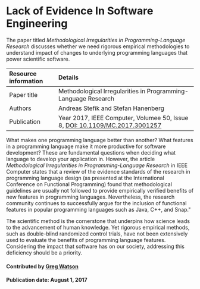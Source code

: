 # Lack of Evidence In Software Engineering

The paper titled *Methodological Irregularities in Programming-Language Research* discusses whether we need rigorous empirical methodologies to understand impact of changes to underlying programming languages that power scientific software.

Resource information | Details
:--- | :--- 
Paper title  | Methodological Irregularities in Programming-Language Research
Authors | Andreas Stefik and Stefan Hanenberg
Publication | Year 2017, IEEE Computer, Volumee 50, Issue 8, [DOI: 10.1109/MC.2017.3001257](https://ieeexplore.ieee.org/document/7999115)


What makes one programming language better than another? What features in a programming language make it more productive for software development? These are fundamental questions when deciding what language to develop your application in. However,  the article *Methodological Irregularities in Programming-Language Research* in IEEE Computer states that a review of the 
evidence standards of the research in programming language design (as presented at the International Conference on Functional Programming) found that methodological guidelines are usually not followed to provide empirically verified benefits of new features in programming languages. Nevertheless, the research community continues to successfully argue for the inclusion of functional features in popular programming languages such as Java, C++, and Snap."

The scientific method is the cornerstone that underpins how science leads to the advancement of human knowledge. Yet rigorous empirical methods, such as double-blind randomized control trials, have not been extensively used to evaluate the benefits of programming language features. Considering the impact that software has on our society, addressing this deficiency should be a priority.

 #### Contributed by [Greg Watson](https://github.com/jarrah42)

 #### Publication date: August 1, 2017


 <!---
 Publish: no
 Categories: Development 
 Topics: Programming languages
 Level: 2
 Prerequisites: none
 Aggregate: none
 --->
